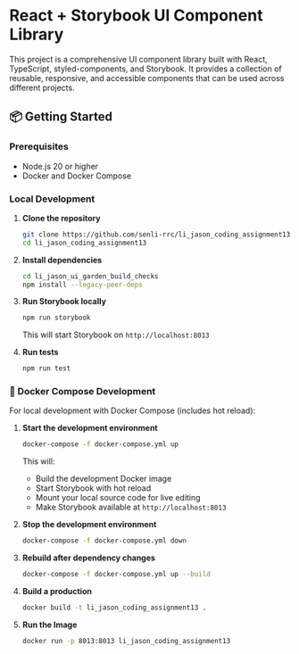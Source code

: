 # React + Storybook UI Component Library

This project is a comprehensive UI component library built with React, TypeScript, styled-components, and Storybook. It provides a collection of reusable, responsive, and accessible components that can be used across different projects.

## 📦 Getting Started

### Prerequisites

- Node.js 20 or higher
- Docker and Docker Compose

### Local Development

1. **Clone the repository**
   ```bash
   git clone https://github.com/senli-rrc/li_jason_coding_assignment13.git
   cd li_jason_coding_assignment13
   ```

2. **Install dependencies**
   ```bash
   cd li_jason_ui_garden_build_checks
   npm install --legacy-peer-deps
   ```

3. **Run Storybook locally**
   ```bash
   npm run storybook
   ```
   This will start Storybook on `http://localhost:8013`

4. **Run tests**
   ```bash
   npm run test
   ```

### 🐳 Docker Compose Development

For local development with Docker Compose (includes hot reload):

1. **Start the development environment**
   ```bash
   docker-compose -f docker-compose.yml up
   ```
   This will:
   - Build the development Docker image
   - Start Storybook with hot reload
   - Mount your local source code for live editing
   - Make Storybook available at `http://localhost:8013`

2. **Stop the development environment**
   ```bash
   docker-compose -f docker-compose.yml down
   ```

3. **Rebuild after dependency changes**
   ```bash
   docker-compose -f docker-compose.yml up --build
   ```
4. **Build a production**
   ```bash
   docker build -t li_jason_coding_assignment13 .
   ```

5. **Run the Image**
   ```bash
   docker run -p 8013:8013 li_jason_coding_assignment13
   ```
